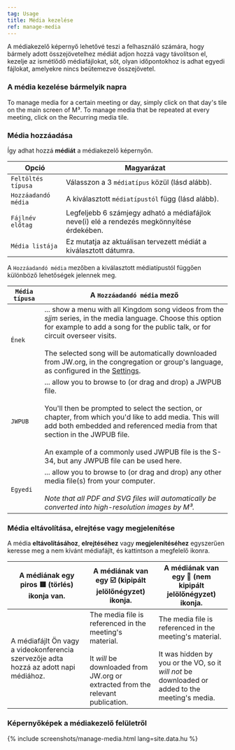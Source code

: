```yaml
---
tag: Usage
title: Média kezelése
ref: manage-media
---
```


A médiakezelő képernyő lehetővé teszi a felhasználó számára, hogy bármely adott összejövetelhez médiát adjon hozzá vagy távolítson el, kezelje az ismétlődő médiafájlokat, sőt, olyan időpontokhoz is adhat egyedi fájlokat, amelyekre nincs beütemezve összejövetel.

### A média kezelése bármelyik napra

To manage media for a certain meeting or day, simply click on that day's tile on the main screen of M³. To manage media that be repeated at every meeting, click on the Recurring media tile.

### Média hozzáadása

Így adhat hozzá **médiát** a médiakezelő képernyőn.

| Opció               | Magyarázat                                                                                 |
| ------------------- | ------------------------------------------------------------------------------------------ |
| `Feltöltés típusa`  | Válasszon a 3 `médiatípus` közül (lásd alább).                                             |
| `Hozzáadandó média` | A kiválasztott `médiatípustól` függ (lásd alább).                                          |
| `Fájlnév előtag`    | Legfeljebb 6 számjegy adható a médiafájlok neve(i) elé a rendezés megkönnyítése érdekében. |
| `Média listája`     | Ez mutatja az aktuálisan tervezett médiát a kiválasztott dátumra.                          |

A `Hozzáadandó média` mezőben a kiválasztott médiatípustól függően különböző lehetőségek jelennek meg.

| `Média típusa` | A `Hozzáadandó média` mező                                                                                                                                                                                                                                                                                                                                                                 |
| -------------- | ------------------------------------------------------------------------------------------------------------------------------------------------------------------------------------------------------------------------------------------------------------------------------------------------------------------------------------------------------------------------------------------ |
| `Ének`         | ... show a menu with all Kingdom song videos from the _sjjm_ series, in the media language. Choose this option for example to add a song for the public talk, or for circuit overseer visits. <br><br> The selected song will be automatically downloaded from JW.org, in the congregation or group's language, as configured in the [Settings]({{page.lang}}/#configuration). |
| `JWPUB`        | ... allow you to browse to (or drag and drop) a JWPUB file. <br><br> You'll then be prompted to select the section, or chapter, from which you'd like to add media. This will add both embedded and referenced media from that section in the JWPUB file. <br><br> An example of a commonly used JWPUB file is the S-34, but any JWPUB file can be used here.      |
| `Egyedi`       | ... allow you to browse to (or drag and drop) any other media file(s) from your computer. <br><br> _Note that all PDF and SVG files will automatically be converted into high-resolution images by M³._                                                                                                                                                                        |

### Média eltávolítása, elrejtése vagy megjelenítése

A média **eltávolításához**, **elrejtéséhez** vagy **megjelenítéséhez** egyszerűen keresse meg a nem kívánt médiafájlt, és kattintson a megfelelő ikonra.

| A médiának egy piros 🟥 (törlés) ikonja van.                                           | A médiának van egy ☑️ (kipipált jelölőnégyzet) ikonja.                                                                                                       | A médiának van egy 🔲 (nem kipipált jelölőnégyzet) ikonja.                                                                                                                    |
| ------------------------------------------------------------------------------------- | ------------------------------------------------------------------------------------------------------------------------------------------------------------ | ---------------------------------------------------------------------------------------------------------------------------------------------------------------------------- |
| A médiafájlt Ön vagy a videokonferencia szervezője adta hozzá az adott napi médiához. | The media file is referenced in the meeting's material. <br><br> It _will_ be downloaded from JW.org or extracted from the relevant publication. | The media file is referenced in the meeting's material. <br><br> It was hidden by you or the VO, so it _will not_ be downloaded or added to the meeting's media. |

### Képernyőképek a médiakezelő felületről

{% include screenshots/manage-media.html lang=site.data.hu %}
